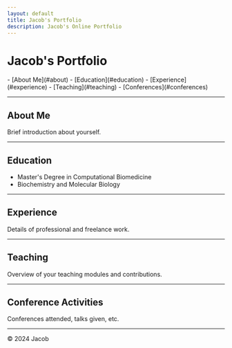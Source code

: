 ```yaml
---
layout: default
title: Jacob's Portfolio
description: Jacob's Online Portfolio
---
```


# Jacob's Portfolio

<nav>
- [About Me](#about)
- [Education](#education)
- [Experience](#experience)
- [Teaching](#teaching)
- [Conferences](#conferences)
</nav>

---

## About Me
Brief introduction about yourself.

---

## Education
- Master's Degree in Computational Biomedicine
- Biochemistry and Molecular Biology

---

## Experience
Details of professional and freelance work.

---

## Teaching
Overview of your teaching modules and contributions.

---

## Conference Activities
Conferences attended, talks given, etc.

---

<footer>
<p>&copy; 2024 Jacob</p>
</footer>
